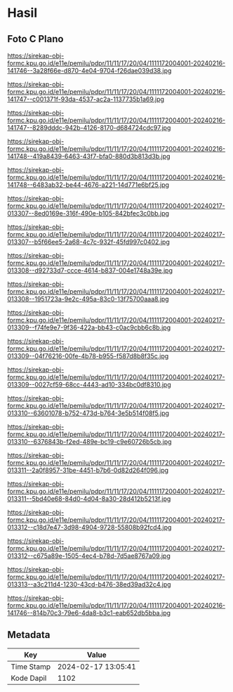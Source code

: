 # Hasil

## Foto C Plano

https://sirekap-obj-formc.kpu.go.id/e11e/pemilu/pdpr/11/11/17/20/04/1111172004001-20240216-141746--3a28f66e-d870-4e04-9704-f26dae039d38.jpg

https://sirekap-obj-formc.kpu.go.id/e11e/pemilu/pdpr/11/11/17/20/04/1111172004001-20240216-141747--c001371f-93da-4537-ac2a-1137735b1a69.jpg

https://sirekap-obj-formc.kpu.go.id/e11e/pemilu/pdpr/11/11/17/20/04/1111172004001-20240216-141747--8289dddc-942b-4126-8170-d684724cdc97.jpg

https://sirekap-obj-formc.kpu.go.id/e11e/pemilu/pdpr/11/11/17/20/04/1111172004001-20240216-141748--419a8439-6463-43f7-bfa0-880d3b813d3b.jpg

https://sirekap-obj-formc.kpu.go.id/e11e/pemilu/pdpr/11/11/17/20/04/1111172004001-20240216-141748--6483ab32-be44-4676-a221-14d771e6bf25.jpg

https://sirekap-obj-formc.kpu.go.id/e11e/pemilu/pdpr/11/11/17/20/04/1111172004001-20240217-013307--8ed0169e-316f-490e-b105-842bfec3c0bb.jpg

https://sirekap-obj-formc.kpu.go.id/e11e/pemilu/pdpr/11/11/17/20/04/1111172004001-20240217-013307--b5f66ee5-2a68-4c7c-932f-45fd997c0402.jpg

https://sirekap-obj-formc.kpu.go.id/e11e/pemilu/pdpr/11/11/17/20/04/1111172004001-20240217-013308--d92733d7-ccce-4614-b837-004e1748a39e.jpg

https://sirekap-obj-formc.kpu.go.id/e11e/pemilu/pdpr/11/11/17/20/04/1111172004001-20240217-013308--1951723a-9e2c-495a-83c0-13f75700aaa8.jpg

https://sirekap-obj-formc.kpu.go.id/e11e/pemilu/pdpr/11/11/17/20/04/1111172004001-20240217-013309--f74fe9e7-9f36-422a-bb43-c0ac9cbb6c8b.jpg

https://sirekap-obj-formc.kpu.go.id/e11e/pemilu/pdpr/11/11/17/20/04/1111172004001-20240217-013309--04f76216-00fe-4b78-b955-f587d8b8f35c.jpg

https://sirekap-obj-formc.kpu.go.id/e11e/pemilu/pdpr/11/11/17/20/04/1111172004001-20240217-013309--0027cf59-68cc-4443-ad10-334bc0df8310.jpg

https://sirekap-obj-formc.kpu.go.id/e11e/pemilu/pdpr/11/11/17/20/04/1111172004001-20240217-013310--63601078-b752-473d-b764-3e5b514f08f5.jpg

https://sirekap-obj-formc.kpu.go.id/e11e/pemilu/pdpr/11/11/17/20/04/1111172004001-20240217-013310--6376843b-f2ed-489e-bc19-c9e60726b5cb.jpg

https://sirekap-obj-formc.kpu.go.id/e11e/pemilu/pdpr/11/11/17/20/04/1111172004001-20240217-013311--2a0f8957-31be-4451-b7b6-0d82d264f096.jpg

https://sirekap-obj-formc.kpu.go.id/e11e/pemilu/pdpr/11/11/17/20/04/1111172004001-20240217-013311--5bd40e68-84d0-4d04-8a30-28d412b5213f.jpg

https://sirekap-obj-formc.kpu.go.id/e11e/pemilu/pdpr/11/11/17/20/04/1111172004001-20240217-013312--c18d7e47-3d98-4904-9728-55808b92fcd4.jpg

https://sirekap-obj-formc.kpu.go.id/e11e/pemilu/pdpr/11/11/17/20/04/1111172004001-20240217-013312--c675a89e-1505-4ec4-b78d-7d5ae8767a09.jpg

https://sirekap-obj-formc.kpu.go.id/e11e/pemilu/pdpr/11/11/17/20/04/1111172004001-20240217-013313--a3c211d4-1230-43cd-b476-38ed39ad32c4.jpg

https://sirekap-obj-formc.kpu.go.id/e11e/pemilu/pdpr/11/11/17/20/04/1111172004001-20240216-141746--814b70c3-79e6-4da8-b3c1-eab652db5bba.jpg


## Metadata

| Key        | Value               |
| ---------- | ------------------- |
| Time Stamp | 2024-02-17 13:05:41 |
| Kode Dapil | 1102                |



